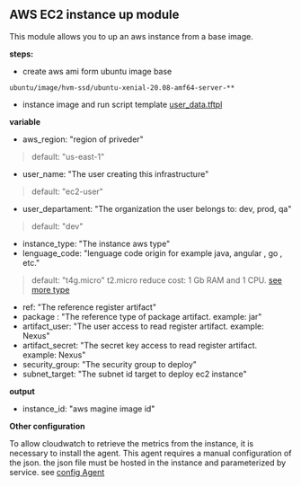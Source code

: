 AWS EC2 instance up module
---
This module allows you to up an aws instance from a base image.

**steps:**
* create aws ami form ubuntu image base
````
ubuntu/image/hvm-ssd/ubuntu-xenial-20.08-amf64-server-**
````
* instance image and run script template [user_data.tftpl](https://github.com/Iberia-Ent/software-engineering--reference-architecture--workflow/blob/main/terraform/modules/aws-ec2-image-iberia/user_data.tftpl)



**variable**
* aws_region:           "region of priveder"
>default: "us-east-1"
* user_name:            "The user creating this infrastructure"   
>default: "ec2-user"
* user_departament:     "The organization the user belongs to: dev, prod, qa"
>default: "dev"
* instance_type:        "The instance aws type"
* lenguage_code:        "lenguage code origin for example java, angular , go , etc."
> default:              "t4g.micro"
> t2.micro reduce cost: 1 Gb RAM and 1 CPU. [see more type](https://aws.amazon.com/ec2/instance-types/)  
* ref:                  "The reference register artifact"
* package :             "The reference type of package artifact. example: jar"
* artifact_user:        "The user access to read register artifact. example: Nexus"
* artifact_secret:      "The secret key access to read register artifact. example: Nexus"
* security_group:       "The security group to deploy"
* subnet_target:        "The subnet id target to deploy ec2 instance"

**output**
* instance_id: "aws magine image id"

**Other configuration**

To allow cloudwatch to retrieve the metrics from the instance, it is necessary to install the agent. This agent requires a manual configuration of the json. the json file must be hosted in the instance and parameterized by service. see [config Agent](https://docs.aws.amazon.com/AmazonCloudWatch/latest/monitoring/CloudWatch-Agent-Configuration-File-Details.html)
